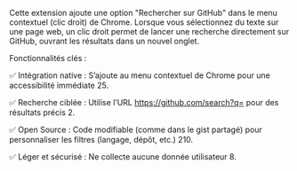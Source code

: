 Cette extension ajoute une option "Rechercher sur GitHub" dans le menu contextuel (clic droit) de Chrome. Lorsque vous sélectionnez du texte sur une page web, un clic droit permet de lancer une recherche directement sur GitHub, ouvrant les résultats dans un nouvel onglet.

Fonctionnalités clés :

✅ Intégration native : S’ajoute au menu contextuel de Chrome pour une accessibilité immédiate 25.

✅ Recherche ciblée : Utilise l’URL https://github.com/search?q= pour des résultats précis 2.

✅ Open Source : Code modifiable (comme dans le gist partagé) pour personnaliser les filtres (langage, dépôt, etc.) 210.

✅ Léger et sécurisé : Ne collecte aucune donnée utilisateur 8.


